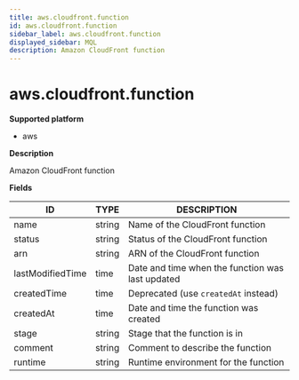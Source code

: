 ```yaml
---
title: aws.cloudfront.function
id: aws.cloudfront.function
sidebar_label: aws.cloudfront.function
displayed_sidebar: MQL
description: Amazon CloudFront function
---
```


# aws.cloudfront.function

**Supported platform**

- aws

**Description**

Amazon CloudFront function

**Fields**

| ID               | TYPE   | DESCRIPTION                                      |
| ---------------- | ------ | ------------------------------------------------ |
| name             | string | Name of the CloudFront function                  |
| status           | string | Status of the CloudFront function                |
| arn              | string | ARN of the CloudFront function                   |
| lastModifiedTime | time   | Date and time when the function was last updated |
| createdTime      | time   | Deprecated (use `createdAt` instead)             |
| createdAt        | time   | Date and time the function was created           |
| stage            | string | Stage that the function is in                    |
| comment          | string | Comment to describe the function                 |
| runtime          | string | Runtime environment for the function             |
